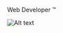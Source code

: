 Web Developer :tm:



![Alt text](https://spotify-recently-played-readme.vercel.app/api?user=lyvdjdd87qe40d0jh751739qi)
